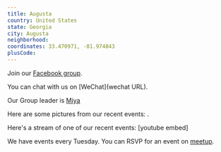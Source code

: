 ```yaml
---
title: Augusta
country: United States
state: Georgia
city: Augusta
neighborhood: 
coordinates: 33.470971, -81.974843
plusCode:
---
```

Join our [Facebook group](https://www.facebook.com/groups/free.code.camp.augusta.ga).

You can chat with us on [WeChat](wechat URL).

Our Group leader is [Miya](freecodecamp.org/miya)

Here are some pictures from our recent events:
![]().

Here's a stream of one of our recent events:
[youtube embed]

We have events every Tuesday. You can RSVP for an event on [meetup](meetupurl).
